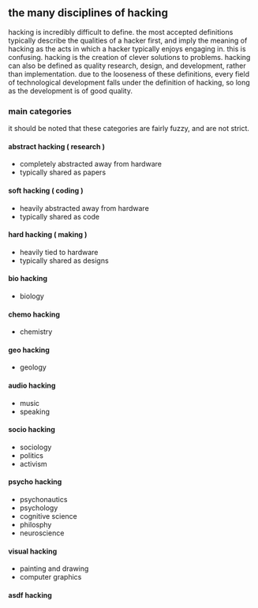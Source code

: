 ## the many disciplines of hacking
hacking is incredibly difficult to define. the most accepted definitions typically describe the qualities of a hacker first, and imply the meaning of hacking as the acts in which a hacker typically enjoys engaging in. this is confusing. hacking is the creation of clever solutions to problems. hacking can also be defined as quality research, design, and development, rather than implementation. due to the looseness of these definitions, every field of technological development falls under the definition of hacking, so long as the development is of good quality.

### main categories
it should be noted that these categories are fairly fuzzy, and are not strict.

#### abstract hacking ( research )
 - completely abstracted away from hardware
 - typically shared as papers

#### soft hacking ( coding )
 - heavily abstracted away from hardware
 - typically shared as code

#### hard hacking ( making )
 - heavily tied to hardware
 - typically shared as designs

#### bio hacking
 - biology

#### chemo hacking
 - chemistry

#### geo hacking
 - geology

#### audio hacking
 - music
 - speaking

#### socio hacking
 - sociology
 - politics
 - activism

#### psycho hacking
 - psychonautics
 - psychology
 - cognitive science
 - philosphy
 - neuroscience

#### visual hacking
 - painting and drawing
 - computer graphics

#### asdf hacking
